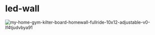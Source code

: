# led-wall
![my-home-gym-kilter-board-homewall-fullride-10x12-adjustable-v0-lf4tjudvbya91](https://github.com/MrTartuf0/led-wall/assets/79630556/270c21b5-bd0e-4841-a13f-d5737e556b3b)
